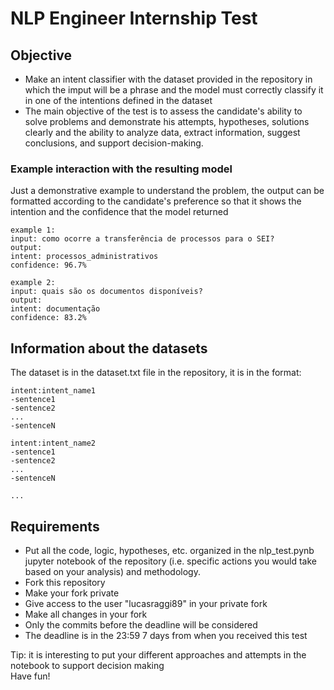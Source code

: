 # NLP Engineer Internship Test

## Objective

- Make an intent classifier with the dataset provided in the repository in which the imput will be a phrase and the model must correctly classify it in one of the intentions defined in the dataset
- The main objective of the test is to assess the candidate's ability to solve problems and demonstrate his attempts, hypotheses, solutions clearly and the ability to analyze data, extract information, suggest conclusions, and support decision-making.

### Example interaction with the resulting model
Just a demonstrative example to understand the problem, the output can be formatted according to the candidate's preference so that it shows the intention and the confidence that the model returned
```
example 1:
input: como ocorre a transferência de processos para o SEI?
output: 
intent: processos_administrativos 
confidence: 96.7%

example 2:
input: quais são os documentos disponíveis?
output: 
intent: documentação
confidence: 83.2%
```

## Information about the datasets

The dataset is in the dataset.txt file in the repository, it is in the format:

```
intent:intent_name1
-sentence1
-sentence2
...
-sentenceN

intent:intent_name2
-sentence1
-sentence2
...
-sentenceN

...
```

## Requirements
- Put all the code, logic, hypotheses, etc. organized in the nlp_test.pynb jupyter notebook of the repository (i.e. specific actions you would take based on your analysis) and methodology.
- Fork this repository
- Make your fork private
- Give access to the user "lucasraggi89" in your private fork
- Make all changes in your fork
- Only the commits before the deadline will be considered
- The deadline is in the 23:59 7 days from when you received this test

Tip: it is interesting to put your different approaches and attempts in the notebook to support decision making<br/>
Have fun!
